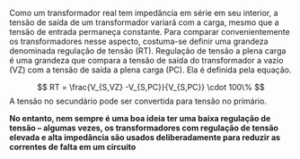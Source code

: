 Como um transformador real tem impedância em série em seu interior, a tensão de saída de um transformador variará com a carga, mesmo que a tensão de entrada permaneça constante. Para comparar convenientemente os transformadores nesse aspecto, costuma-se definir uma grandeza denominada regulação de tensão (RT). Regulação de tensão a plena carga é uma grandeza que compara a tensão de saída do transformador a vazio (VZ) com a tensão de saída a plena carga (PC). Ela é definida pela equação.

$$
RT = \frac{V_{S,VZ} -V_{S,PC}}{V_{S,PC}} \cdot 100\%
$$
A tensão no secundário pode ser convertida para tensão no primário. 

**No entanto, nem sempre é uma boa ideia ter uma baixa regulação de tensão – algumas vezes, os transformadores com regulação de tensão elevada e alta impedância são usados deliberadamente para reduzir as correntes de falta em um circuito**